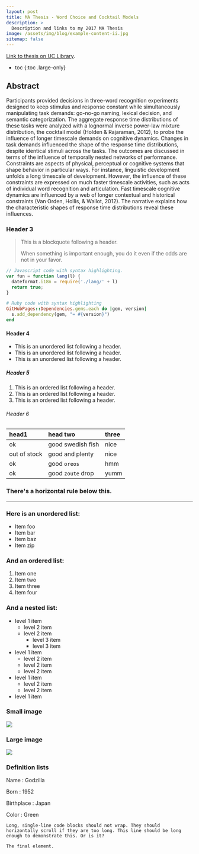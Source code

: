 ```yaml
---
layout: post
title: MA Thesis - Word Choice and Cocktail Models
description: >
  Description and links to my 2017 MA Thesis 
image: /assets/img/blog/example-content-ii.jpg
sitemap: false
---
```




[Link to thesis on UC Library]("https://etd.ohiolink.edu/acprod/odb_etd/etd/r/1501/10?clear=10&p10_accession_num=ucin1504796379537155").

* toc
{:toc .large-only}

## Abstract

Participants provided decisions in three-word recognition experiments designed to keep stimulus and response constant while simultaneously manipulating task demands: go-no-go naming, lexical decision, and semantic categorization. The aggregate response time distributions of these tasks were analyzed with a lognormal inverse power-law mixture distribution, the cocktail model (Holden & Rajaraman, 2012), to probe the influence of longer timescale demands on cognitive dynamics. Changes in task demands influenced the shape of the response time distributions, despite identical stimuli across the tasks. The outcomes are discussed in terms of the influence of temporally nested networks of performance. Constraints are aspects of physical, perceptual or cognitive systems that shape behavior in particular ways. For instance, linguistic development unfolds a long timescale of development. However, the influence of these constraints are expressed on much faster timescale activities, such as acts of individual word recognition and articulation. Fast timescale cognitive dynamics are influenced by a web of longer contextual and historical constraints (Van Orden, Hollis, & Wallot, 2012). The narrative explains how the characteristic shapes of response time distributions reveal these influences.

### Header 3

> This is a blockquote following a header.
>
> When something is important enough, you do it even if the odds are not in your favor.

```js
// Javascript code with syntax highlighting.
var fun = function lang(l) {
  dateformat.i18n = require('./lang/' + l)
  return true;
}
```

```ruby
# Ruby code with syntax highlighting
GitHubPages::Dependencies.gems.each do |gem, version|
  s.add_dependency(gem, "= #{version}")
end
```

#### Header 4

*   This is an unordered list following a header.
*   This is an unordered list following a header.
*   This is an unordered list following a header.

##### Header 5

1.  This is an ordered list following a header.
2.  This is an ordered list following a header.
3.  This is an ordered list following a header.

###### Header 6

| head1        | head two          | three |
|:-------------|:------------------|:------|
| ok           | good swedish fish | nice  |
| out of stock | good and plenty   | nice  |
| ok           | good `oreos`      | hmm   |
| ok           | good `zoute` drop | yumm  |

### There's a horizontal rule below this.

* * *

### Here is an unordered list:

*   Item foo
*   Item bar
*   Item baz
*   Item zip

### And an ordered list:

1.  Item one
1.  Item two
1.  Item three
1.  Item four

### And a nested list:

- level 1 item
  - level 2 item
  - level 2 item
    - level 3 item
    - level 3 item
- level 1 item
  - level 2 item
  - level 2 item
  - level 2 item
- level 1 item
  - level 2 item
  - level 2 item
- level 1 item

### Small image

![](https://assets-cdn.github.com/images/icons/emoji/octocat.png)

### Large image

![](https://guides.github.com/activities/hello-world/branching.png)


### Definition lists

Name
: Godzilla

Born
: 1952

Birthplace
: Japan

Color
: Green

```
Long, single-line code blocks should not wrap. They should horizontally scroll if they are too long. This line should be long enough to demonstrate this. Or is it?
```

```
The final element.
```

